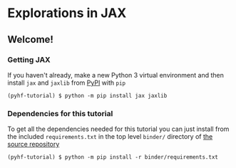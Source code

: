 # Explorations in JAX

## Welcome!

### Getting JAX

If you haven't already, make a new Python 3 virtual environment and then install `jax` and `jaxlib` from [PyPI](https://pypi.org/project/pyhf/) with `pip`

```
(pyhf-tutorial) $ python -m pip install jax jaxlib
```

### Dependencies for this tutorial

To get all the dependencies needed for this tutorial you can just install from the included `requirements.txt` in the top level `binder/` directory of [the source repository](https://github.com/matthewfeickert/jax-exploration)

```
(pyhf-tutorial) $ python -m pip install -r binder/requirements.txt
```
